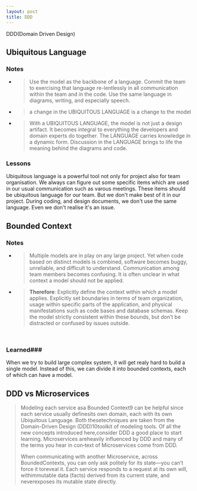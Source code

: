 ```yaml
---
layout: post
title: DDD
---
```


DDD(Domain Driven Design)

## Ubiquitous Language ##

### Notes  ###

* > Use the model as the backbone of a language. Commit the team to exercising that language re-lentlessly in all communication within the team and in the code. Use the same language in diagrams,
  > writing, and especially speech.

* > a change in the UBIQUITOUS LANGUAGE is a change to the model

* >  With a UBIQUITOUS LANGUAGE, the model is not just a design artifact. It becomes integral to everything the developers and domain experts do together. The LANGUAGE carries knowledge in a dynamic form. Discussion in the LANGUAGE brings to life the meaning behind the diagrams and code.

### Lessons

Ubiquitous language is a powerful tool not only for project also for team organisation. We always can figure out some specific items which are used in our usual communication such as varous meetings. These items should be ubiquitous language for our team. But we don't make best of it in our project. During coding, and design documents, we don't use the same language. Even we don't realise it's an issue. 

## Bounded Context ##

### Notes ###

* >  Multiple models are in play on any large project. Yet when code based on distinct models is combined, software becomes buggy, unreliable, and difficult to understand. Communication among team members becomes confusing. It is often unclear in what context a model should not be applied.

* > **Therefore**: Explicitly define the context within which a model applies. Explicitly set boundaries in terms of team organization, usage within specific parts of the application, and physical manifestations such as code bases and database schemas. Keep the model strictly consistent within these bounds, but don’t be distracted or confused by issues outside.

​		

### Learned###

When we try to build  large complex system, it will get realy hard to build a single model. Instead of this, we can divide it into bounded contexts, each of which can have a model. 

## DDD vs Microservices ##

> Modeling each service asa Bounded Context9 can be helpful since each service usually definesits own domain, each with its own Ubiquitous Language. Both thesetechniques are taken from the Domain-Driven Design (DDD)10toolkit of modeling tools. Of all the new concepts introduced here,consider DDD a good place to start learning. Microservices areheavily influenced by DDD and many of the terms you hear in con‐text of Microservices come from DDD.
>
> When communicating with another Microservice, across BoundedContexts, you can only ask politely for its state—you can’t force it toreveal it. Each service responds to a request at its own will, withimmutable data (facts) derived from its current state, and neverexposes its mutable state directly.

​	
​		
​			
​				
​					


​			
​		
​	


​			
​		
​	
